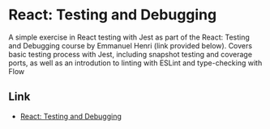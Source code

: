 # React: Testing and Debugging

A simple exercise in React testing with Jest as part of the React: Testing and Debugging course by Emmanuel Henri (link provided below). Covers basic testing process with Jest, including snapshot testing and coverage ports, as well as an introdution to linting with ESLint and type-checking with Flow

## Link
* [React: Testing and Debugging
](https://www.linkedin.com/learning/react-testing-and-debugging/welcome)

